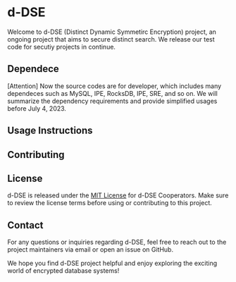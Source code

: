 # d-DSE

Welcome to d-DSE (Distinct Dynamic Symmetirc Encryption) project, an ongoing project that aims to secure distinct search. 
We release our test code for secutiy projects in continue.


## Dependece

[Attention]
Now the source codes are for developer, which includes many dependeces such as MySQL, IPE, RocksDB, IPE, SRE, and so on.
We will summarize the dependency requirements and provide simplified usages before July 4, 2023.

## Usage Instructions

## Contributing


## License

d-DSE is released under the [MIT License](./LICENSE) for d-DSE Cooperators. Make sure to review the license terms before using or contributing to this project.

## Contact

For any questions or inquiries regarding d-DSE, feel free to reach out to the project maintainers via email or open an issue on GitHub.

We hope you find d-DSE project helpful and enjoy exploring the exciting world of encrypted database systems!
